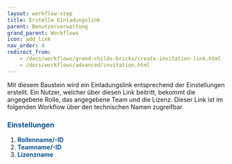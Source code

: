 ```yaml
---
layout: workflow-step
title: Erstelle Einladungslink
parent: Benutzerverwaltung
grand_parent: Workflows
icon: add_link
nav_order: 4
redirect_from:
    - /docs/workflows/grand-childs-bricks/create-invitation-link.html
    - /docs/workflows/advanced/invitation.html
---
```


Mit diesem Baustein wird ein Einladungslink entsprechend der Einstellungen erstellt.
Ein Nutzer, welcher über diesen Link beitritt, bekommt die angegebene Rolle, das angegebene Team und die Lizenz.
Dieser Link ist im folgenden Workflow über den technischen Namen zugreifbar.

### <span style="color:#0b5394">**Einstellungen**</span>

1. <span style="color:#0b5394">**Rollenname/-ID**</span>
2. <span style="color:#0b5394">**Teamname/-ID**</span>
3. <span style="color:#0b5394">**Lizenzname**</span>
